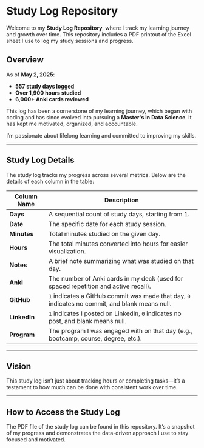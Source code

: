# Study Log Repository 

Welcome to my **Study Log Repository**, where I track my learning journey and growth over time. This repository includes a PDF printout of the Excel sheet I use to log my study sessions and progress.  
   
## Overview     
           
As of **May 2, 2025**:        
- **557 study days logged**            
- **Over 1,900 hours studied**         
- **6,000+ Anki cards reviewed**     
  
This log has been a cornerstone of my learning journey, which began with coding and has since evolved into pursuing a **Master's in Data Science**. It has kept me motivated, organized, and accountable. 

I’m passionate about lifelong learning and committed to improving my skills.  

---
 
## Study Log Details

The study log tracks my progress across several metrics. Below are the details of each column in the table:

| Column Name   | Description                                                                                     |
|---------------|-------------------------------------------------------------------------------------------------|
| **Days**      | A sequential count of study days, starting from 1.                                              |
| **Date**      | The specific date for each study session.                                                       |
| **Minutes**   | Total minutes studied on the given day.                                                         |
| **Hours**     | The total minutes converted into hours for easier visualization.                                |
| **Notes**     | A brief note summarizing what was studied on that day.                                          |
| **Anki**      | The number of Anki cards in my deck (used for spaced repetition and active recall).             |
| **GitHub**    | `1` indicates a GitHub commit was made that day, `0` indicates no commit, and blank means null. |
| **LinkedIn**  | `1` indicates I posted on LinkedIn, `0` indicates no post, and blank means null.                |
| **Program**   | The program I was engaged with on that day (e.g., bootcamp, course, degree, etc.).              |

---

## Vision

This study log isn’t just about tracking hours or completing tasks—it’s a testament to how much can be done with consistent work over time.

---

## How to Access the Study Log

The PDF file of the study log can be found in this repository. It’s a snapshot of my progress and demonstrates the data-driven approach I use to stay focused and motivated.
